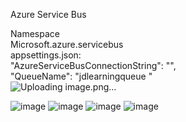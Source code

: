 Azure Service Bus


Namespace <br/>
Microsoft.azure.servicebus<br/>
appsettings.json: <br/>
"AzureServiceBusConnectionString": "",<br/>
"QueueName": "jdlearningqueue "<br/>
![Uploading image.png…]()


![image](https://user-images.githubusercontent.com/43515480/233842909-dac81a4f-fb2d-4889-81a0-9d70f2be54a1.png)
![image](https://user-images.githubusercontent.com/43515480/233842922-b705a878-d261-463a-bd57-44d9537ad58a.png)
![image](https://user-images.githubusercontent.com/43515480/233842929-64ab3887-941e-4983-b8a1-cf5f90f5df80.png)
![image](https://user-images.githubusercontent.com/43515480/233842936-6ee48e06-8e75-4e29-a5cc-c1abeed77853.png)
